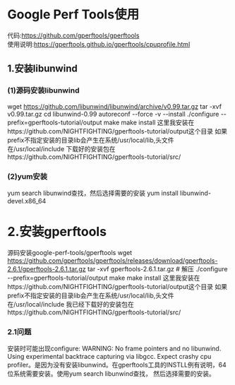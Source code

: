 # Google Perf Tools使用
代码:https://github.com/gperftools/gperftools  
使用说明:https://gperftools.github.io/gperftools/cpuprofile.html

## 1.安装libunwind
### (1)源码安装libunwind
wget https://github.com/libunwind/libunwind/archive/v0.99.tar.gz
tar -xvf v0.99.tar.gz
cd libunwind-0.99
autoreconf --force -v --install
./configure --prefix=gperftools-tutorial/output 
make 
make install
这里我安装在https://github.com/NIGHTFIGHTING/gperftools-tutorial/output这个目录
如果prefix不指定安装的目录lib会产生在系统/usr/local/lib,头文件在/usr/local/include
下载好的安装包在https://github.com/NIGHTFIGHTING/gperftools-tutorial/src/
### (2)yum安装
yum search libunwind查找，然后选择需要的安装
yum install libunwind-devel.x86_64

# 2.安装gperftools
源码安装google-perf-tools/gperftools
wget https://github.com/gperftools/gperftools/releases/download/gperftools-2.6.1/gperftools-2.6.1.tar.gz
tar -xvf  gperftools-2.6.1.tar.gz # 解压
./configure --prefix=gperftools-tutorial/output 
make 
make install
这里我安装在https://github.com/NIGHTFIGHTING/gperftools-tutorial/output这个目录
如果prefix不指定安装的目录lib会产生在系统/usr/local/lib,头文件在/usr/local/include
我已经下载好的安装包在https://github.com/NIGHTFIGHTING/gperftools-tutorial/src/
### 2.1问题
安装时可能出现configure: WARNING: No frame pointers and no libunwind. Using experimental backtrace capturing via libgcc. 
Expect crashy cpu profiler。是因为没有安装libunwind。在gperftools工具的INSTLL例有说明，64位系统需要安装。使用yum search libunwind查找，
然后选择需要的安装。


